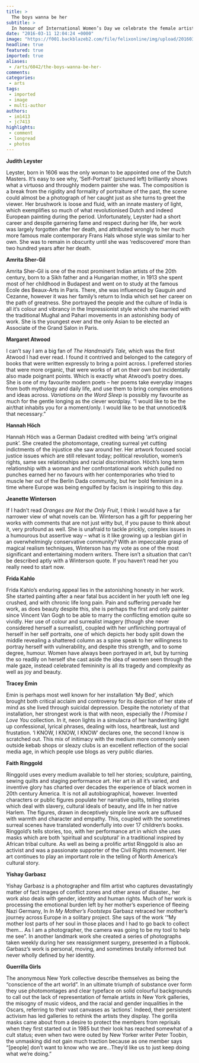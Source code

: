 ```yaml
---
title: >
  The boys wanna be her
subtitle: >
  In honour of International Women’s Day we celebrate the female artists who inspire us
date: "2016-03-11 12:04:24 +0000"
image: "https://f001.backblazeb2.com/file/felixonline/img/upload/201603111201-felix-frida.jpg"
headline: true
featured: true
imported: true
aliases:
 - /arts/6042/the-boys-wanna-be-her-
comments:
categories:
 - arts
tags:
 - imported
 - image
 - multi-author
authors:
 - im1413
 - jc7413
highlights:
 - comment
 - longread
 - photos
---
```


**Judith Leyster**

Leyster, born in 1606 was the only woman to be appointed one of the Dutch Masters. It’s easy to see why, ‘Self-Portrait’ (pictured left) brilliantly shows what a virtuoso and throughly modern  painter she was. The composition is a break from the rigidity and formality of portraiture of the past, the scene could almost be a photograph of her caught just as she turns to greet the viewer.  Her brushwork is loose and fluid, with an innate mastery of light, which exemplifies so much of  what revolutionised Dutch and indeed European painting during the period. Unfortunately, Leyster had a short career and despite garnering fame and respect during her life, her work was largely forgotten after her death, and attributed wrongly to her much more famous male contemporary Frans Hals whose style was similar to her own. She was to remain in obscurity until she was ‘rediscovered’ more than two hundred years after her death.

**Amrita  Sher-Gil**

Amrita Sher-Gil is one of the most prominent Indian artists of the 20th century, born to a Sikh father and a Hungarian mother, in 1913 she spent most of her childhood in Budapest and went on to study at the famous École des Beaux-Arts in Paris. There, she was influenced by Gauguin and Cezanne, however it was her family’s return to India which set her career on the path of greatness. She portrayed the people and the culture of India is all it’s colour and vibrancy in the Impressionist style which she married with the traditional Mughal and Pahari movements in an astonishing body of work. She is the youngest ever and the only Asian to be elected an Associate of the Grand Salon in Paris.

**Margaret Atwood**

I can’t say I am a big fan of _The Handmaid’s Tale,_ which was the first Atwood I had ever read. I found it contrived and belonged to the category of books that were written expressly to bring a point across. I preferred stories that were more organic, that were works of art on their own but incidentally also made poignant points. Which is exactly what Atwood’s poetry does. She is one of my favourite modern poets – her poems take everyday images from both mythology and daily life, and use them to bring complex emotions and ideas across. _Variations on the Word Sleep_ is possibly my favourite as much for the gentle longing as the clever wordplay. “I would like to be the air/that inhabits you for a moment/only. I would like to be that unnoticed/&amp; that necessary.”

**Hannah Höch**

Hannah Höch was a German Dadaist credited with being ‘art’s original punk’. She created the photomontage,  creating surreal yet cutting indictments of the injustice she saw around her. Her artwork focused social justice issues which are still relevant today; political revolution, women’s rights, same sex relationships and racial discrimination. Höch’s long term relationship with a woman and her confrontational work which pulled no punches earned her no favours with her contemporaries who tried to muscle her out of the Berlin Dada community,  but her bold feminism in a time where Europe was being engulfed by facism is inspiring to this day.

**Jeanette Winterson**

If I hadn’t read _Oranges are Not the Only Fruit_, I think I would have a far narrower view of what novels can be. Winterson has a gift for peppering her works with comments that are not just witty but, if you pause to think about it, very profound as well. She is unafraid to tackle prickly, complex issues in a humourous but assertive way – what is it like growing up a lesbian girl in an overwhelmingly conservative community? With an impeccable grasp of magical realism techniques, Winterson has my vote as one of the most significant and entertaining modern writers. There isn’t a situation that can’t be described aptly with a Winterson quote. If you haven’t read her you really need to start now.

**Frida Kahlo**

Frida Kahlo’s enduring appeal  lies in the astonishing honesty in her work. She started painting after a near fatal bus accident in her youth left one leg crushed, and with chronic life long pain. Pain and suffering pervade her work, as does beauty despite this, she is perhaps the first and only painter since Vincent Van Gogh to be able to marry the conflicting emotion quite so vividly. Her use of  colour and surrealist imagery (though she never considered herself a surrealist), coupled with her unfliniching portrayal of herself in her self portraits, one of which depicts her body split down the middle revealing a shattered column as a spine speak to her willingness to portray herself with vulnerability, and despite this strength, and to some degree, humour.  Women have always been portrayed in art, but by turning the so readily on herself she cast aside the idea of women seen through the male gaze, instead celebrated femininity is all its tragedy and complexity as well as joy and beauty.

**Tracey Emin**

Emin is perhaps most well known for her installation ‘My Bed’_,_ which brought both critical acclaim and controversy for its depiction of her state of mind as she lived through suicidal depression. Despite the notoriety of that installation, her strongest work is that with neon, especially the _I Promise I Love You_ collection. In it, neon lights in a simulacra of her handwriting light up confessional, lyrical phrases, dealing with loss, heartbreak, lust and frustation. ‘I KNOW, I KNOW, I KNOW’ declares one, the second I know is scratched out. This mix of initimacy with the medium more commonly seen outside kebab shops or sleazy clubs is an excellent reflection of the social media age, in which people use blogs as very public diaries.

**Faith Ringgold**

Ringgold uses every medium available to tell her stories; sculpture, painting, sewing quilts and staging performance art. Her art in all it’s varied, and inventive glory has charted over decades the experience of black women in 20th century America. It is not all autobiographical, however. Invented characters or public figures populate her narrative quilts, telling stories which deal with slavery, cultural ideals of beauty, and life in her native Harlem. The figures, drawn in deceptively simple line work are suffused with warmth and character and empathy. This, coupled with the sometimes surreal scenes have translated wonderfully into over 17 children’s books. Ringgold’s tells stories, too, with her performance art in which she uses masks which are both ‘spiritual and sculptural’  in a traditional inspired by African tribal culture. As well as being a prolific artist Ringgold is also an activist and was a passionate supporter of the Civil Rights movement. Her art continues to play an important role in the telling of North America’s cultural story.

**Yishay Garbasz**

Yishay Garbasz is a photographer and film artist who captures devastatingly matter of fact images of conflict zones and other areas of disaster., her work also deals with gender,  identity and human rights. Much of her work is processing the emotional burden left by her mother’s experience of fleeing Nazi Germany,  In _In My Mother’s Footsteps_ Garbasz retraced her mother’s journey across Europe in a solitary project. She says of the work ‘“My mother lost parts of her soul in those places and I had to go back to collect them... As I am a photographer, the camera was going to be my tool to help me see”. In another landmark work she created a series of photographs taken weekly during her sex reassignment surgery, presented in a flipbook. Garbasz’s work is personal, moving, and sometimes brutally informed but never wholly defined by her identity.

**Guerrilla Girls**

The anonymous New York collective describe themselves as being the “conscience of the art world”.  In an ultimate triumph of substance over form they use photomontages and clear typeface on solid colourful backgrounds to call out the lack of representation of female artists in New York galleries, the misogny of music videos, and the racial and gender inqualities in the Oscars,  referring to their vast canvases as ‘actions’. Indeed, their persistent activism has led galleries to rethink the artists they display. The gorilla masks came about from a desire to protect the members from reprisals when they first started out in 1985 but their look has reached somewhat of a cult status; even when two were outed by New Yorker writer Peter Toobin, the unmasking did not gain much traction because as one member says “[people] don’t want to know who we are...They’d like us to just keep doing what we’re doing.”
